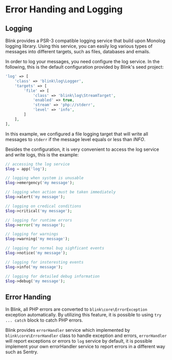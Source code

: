 Error Handing and Logging
=========================

Logging
-------

Blink provides a PSR-3 compatible logging service that build upon Monolog logging library. Using this service, you can
easily log various types of messages into different targets, such as files, databases and emails.


In order to log your messages, you need configure the log service. In the following, this is the default configuration
provided by Blink's seed project:

```php
'log' => [
    'class' => 'blink\log\Logger',
    'targets' => [
        'file' => [
            'class' => 'blink\log\StreamTarget',
            'enabled' => true,
            'stream' => 'php://stderr',
            'level' => 'info',
        ]
    ],
],
```

In this example, we configured a file logging target that will write all messages to `stderr` if the message level
equals or less than *INFO*.

Besides the configuration, it is very convenient to access the log service and write logs, this is the example:

```php
// accessing the log service
$log = app('log');

// logging when system is unusable
$log->emergency('my message');

// logging when action must be taken immediately
$log->alert('my message');

// logging on credical conditions
$log->critical('my message');

// logging for runtime errors
$log->error('my message');

// logging for warnings
$log->warning('my message');

// logging for normal bug sighficant events
$log->notice('my message');

// logging for insteresting events
$log->info('my message');

// logging for detailed debug information
$log->debug('my message');
```

Error Handing
-------------

In Blink, all PHP errors are converted to `blink\core\ErrorException` exception automatically. By utilizing this feature,
it is possible to using `try ... catch` block to catch PHP errors.

Blink provides `errorHandler` service which implemented by `blink\core\ErrorHandler` class to handle exception and
errors, `errorHandler` will report exceptions or errors to `log` service by default, it is possible implement your
own errorHandler service to report errors in a different way such as Sentry.
